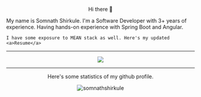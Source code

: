 <p align="center">Hi there 👋

My name is Somnath Shirkule. I'm a Software Developer with 3+ years of experience. Having hands-on experience with Spring Boot and Angular.

    I have some exposure to MEAN stack as well. Here's my updated <a>Resume</a>
</p>
<hr>
<p align="center"><a href="https://github.com/somnathshirkule">
    <img src="https://komarev.com/ghpvc/?username=somnathshirkule&style=for-the-badge">
</a></p>
<hr>
<p align="center"> Here's some statistics of my github profile.</p>

<p align="center"> <img src="https://github-readme-stats.vercel.app/api?username=somnathshirkule&show_icons=true&theme=great-gatsby" alt="somnathshirkule" />
